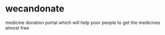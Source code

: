 # wecandonate
medicine donation portal which will help poor people to get the medicines almost free
